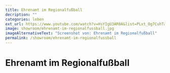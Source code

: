 ```yaml
---
title: Ehrenamt im Regionalfußball
decription: ""
categories: leben
ext_url: https://www.youtube.com/watch?v=HsYIgU3AR0A&list=PLxt_Og7CuhTa6CpFq256YB99CncJAp_-O
image: showroom/ehrenamt-im-regionalfussball.jpg
imageAlternativeText: "Screenshot von: Ehrenamt im Regionalfußball"
permalink: /showroom/ehrenamt-im-regionalfussball
---
```


# Ehrenamt im Regionalfußball
